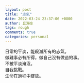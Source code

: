 ```yaml
---
layout: post
title: "志氣"
date: 2022-03-24 23:37:06 +0800
author: 丘海东 
tags: rough
comments: true
categories: personal
---
```

日常的平淡，能殺滅所有的志氣。  
做難事必有所得，做自己沒有做過的事。  
不被平淡淹沒。  
自我挑戰。  
生命在過程中綻放。

